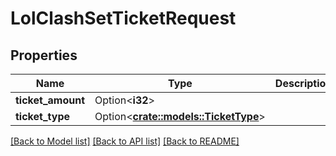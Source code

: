 # LolClashSetTicketRequest

## Properties

Name | Type | Description | Notes
------------ | ------------- | ------------- | -------------
**ticket_amount** | Option<**i32**> |  | [optional]
**ticket_type** | Option<[**crate::models::TicketType**](TicketType.md)> |  | [optional]

[[Back to Model list]](../README.md#documentation-for-models) [[Back to API list]](../README.md#documentation-for-api-endpoints) [[Back to README]](../README.md)


